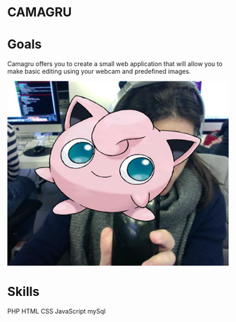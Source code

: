 # CAMAGRU

# Goals
Camagru offers you to create a small web application that will allow you to make
basic editing using your webcam and predefined images.

![alt tag](https://github.com/lacretelle/42_cursus/blob/master/camagru/public/img/examples/rondoudou1.jpg)

# Skills
PHP
HTML
CSS
JavaScript
mySql
